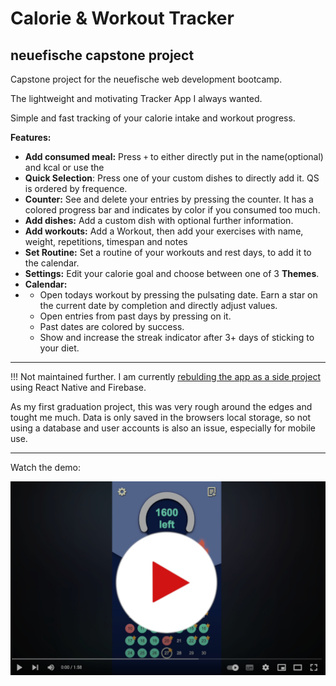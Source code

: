 # Calorie & Workout Tracker

## neuefische capstone project

Capstone project for the neuefische web development bootcamp.

The lightweight and motivating Tracker App I always wanted.

Simple and fast tracking of your calorie intake and workout progress.

**Features:**
- **Add consumed meal:** Press ```+``` to either directly put in the name(optional) and kcal or use the
- **Quick Selection**: Press one of your custom dishes to directly add it. QS is ordered by frequence.
- **Counter:** See and delete your entries by pressing the counter. It has a colored progress bar and indicates by color if you consumed too much.
- **Add dishes:** Add a custom dish with optional further information.
- **Add workouts:** Add a Workout, then add your exercises with name, weight, repetitions, timespan and notes
- **Set Routine:** Set a routine of your workouts and rest days, to add it to the calendar.
- **Settings:** Edit your calorie goal and choose between one of 3 **Themes**.
- **Calendar:**
- - Open todays workout by pressing the pulsating date. Earn a star on the current date by completion and directly adjust values.
  - Open entries from past days by pressing on it.
  - Past dates are colored by success.
  - Show and increase the streak indicator after 3+ days of sticking to your diet.

---

!!! Not maintained further. I am currently [rebulding the app as a side project](https://github.com/WE-Kaito/calorie-and-workout-tracker-mobile) using React Native and Firebase.  

As my first graduation project, this was very rough around the edges and tought me much. 
Data is only saved in the browsers local storage, so not using a database and user accounts is also an issue, especially for mobile use.

---

Watch the demo:

[![trackerVideo](./assets/thumbnail.jpg)](https://www.youtube.com/watch?v=C5IOIIUKorI)
